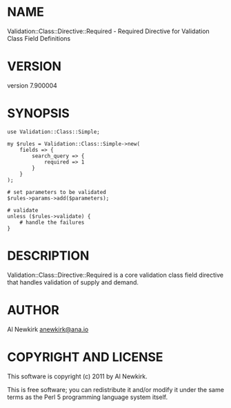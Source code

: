 # NAME

Validation::Class::Directive::Required - Required Directive for Validation Class Field Definitions

# VERSION

version 7.900004

# SYNOPSIS

    use Validation::Class::Simple;

    my $rules = Validation::Class::Simple->new(
        fields => {
            search_query => {
                required => 1
            }
        }
    );

    # set parameters to be validated
    $rules->params->add($parameters);

    # validate
    unless ($rules->validate) {
        # handle the failures
    }

# DESCRIPTION

Validation::Class::Directive::Required is a core validation class field
directive that handles validation of supply and demand.

# AUTHOR

Al Newkirk <anewkirk@ana.io>

# COPYRIGHT AND LICENSE

This software is copyright (c) 2011 by Al Newkirk.

This is free software; you can redistribute it and/or modify it under
the same terms as the Perl 5 programming language system itself.
